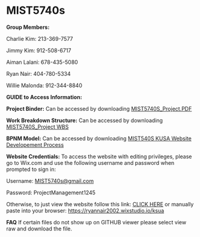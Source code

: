 # MIST5740s

**Group Members:**

Charlie Kim: 213-369-7577

Jimmy Kim: 912-508-6717

Aiman Lalani: 678-435-5080

Ryan Nair: 404-780-5334

Willie Malonda: 912-344-8840


**GUIDE to Access Information:**


**Project Binder:**
Can be accessed by downloading [MIST5740S_Project.PDF](https://github.com/ryannair02/MIST5740s/blob/main/MIST5740S%20Project.pdf)

**Work Breakdown Structure:**
Can be accessed by downloading [MIST5740S_Project WBS](https://github.com/ryannair02/MIST5740s/blob/main/MIST5740S%20Project%20WBS)

**BPNM Model:**
Can be accessed by downloading [MIST540S KUSA Website Developement Process](https://github.com/ryannair02/MIST5740s/blob/main/KUSA%20Website%20Development%20Process.pdf)


**Website Credentials:**
To access the website with editing privileges, please go to Wix.com and use the following username and password when prompted to sign in:

Username: MIST5740s@gmail.com

Password: ProjectManagement1245

Otherwise, to just view the website follow this link: [CLICK HERE](https://ryannair2002.wixstudio.io/ksua) or manually paste into your browser: https://ryannair2002.wixstudio.io/ksua

**FAQ**
If certain files do not show up on GITHUB viewer please select view raw and download the file.
